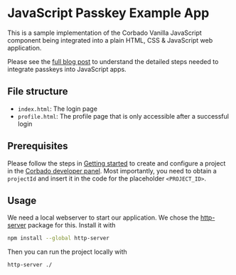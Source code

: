 # JavaScript Passkey Example App

This is a sample implementation of the Corbado Vanilla JavaScript component being integrated into a plain HTML, CSS &
JavaScript web application.

Please see the [full blog post](https://www.corbado.com/blog/passkeys-javascript) to understand the detailed steps
needed to integrate passkeys into JavaScript apps.

## File structure

- `index.html`: The login page
- `profile.html`: The profile page that is only accessible after a successful login

## Prerequisites

Please follow the steps in [Getting started](https://docs.corbado.com/overview/getting-started) to create and configure
a project in the [Corbado developer panel](https://app.corbado.com/signin#register). Most importantly, you need to
obtain a `projectId` and insert it in the code for the placeholder `<PROJECT_ID>`.

## Usage

We need a local webserver to start our application. We chose
the [http-server](https://www.npmjs.com/package/http-server) package for this.
Install it with

```bash
npm install --global http-server
```

Then you can run the project locally with

```bash
http-server ./
```

